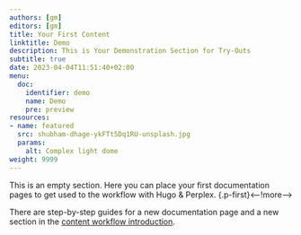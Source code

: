 ```yaml
---
authors: [gm]
editors: [gm]
title: Your First Content
linktitle: Demo
description: This is Your Demonstration Section for Try-Outs
subtitle: true
date: 2023-04-04T11:51:40+02:00 
menu:
  doc:
    identifier: demo
    name: Demo
    pre: preview
resources:
- name: featured
  src: shubham-dhage-ykFTt5Dq1RU-unsplash.jpg
  params: 
    alt: Complex light dome
weight: 9999
---
```


This is an empty section. Here you can place your first documentation pages to get used to the workflow with Hugo & Perplex.
{.p-first}<--!more-->

There are step-by-step guides for a new documentation page and a new section in the [content workflow introduction](/doc/intro/workflow/content).
